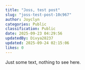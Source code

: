 ```yaml
---
title: "Joss, test post"
slug: "joss-test-post-10c967"
author: Joyclyn
categories: Public
classification: Public
date: 2025-09-23 04:29:56 
updatedBy: Divya28237
updated: 2025-09-24 02:15:06 
likes: 0
---
```


Just some text, nothing to see here.